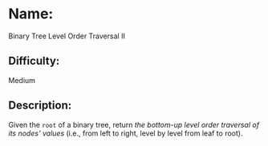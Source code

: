 # Name: 
Binary Tree Level Order Traversal II

## Difficulty: 
Medium

## Description: 
Given the `root` of a binary tree, return *the bottom-up level order traversal of its nodes' values* (i.e., from left to right, level by level from leaf to root).